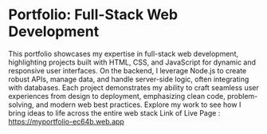 # Portfolio: Full-Stack Web Development
This portfolio showcases my expertise in full-stack web development, highlighting projects built with HTML, CSS, and JavaScript for dynamic and responsive user interfaces. On the backend, I leverage Node.js to create robust APIs, manage data, and handle server-side logic, often integrating with databases. Each project demonstrates my ability to craft seamless user experiences from design to deployment, emphasizing clean code, problem-solving, and modern web best practices. Explore my work to see how I bring ideas to life across the entire web stack
Link of Live Page : https://myportfolio-ec64b.web.app
